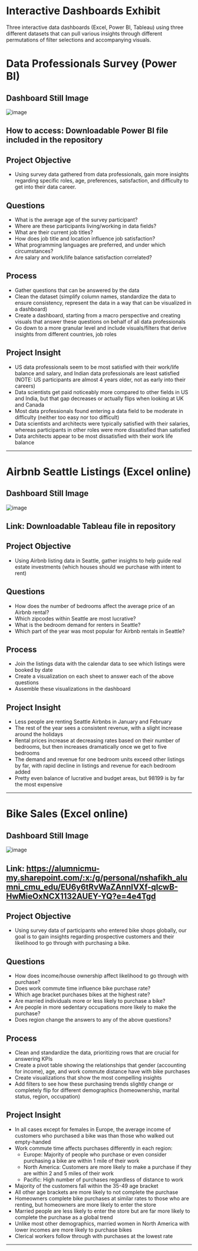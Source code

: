 # Interactive Dashboards Exhibit

Three interactive data dashboards (Excel, Power BI, Tableau) using three different datasets that can pull various insights through different permutations of filter selections and accompanying visuals.

# Data Professionals Survey (Power BI)

## Dashboard Still Image
![image](https://github.com/user-attachments/assets/ba19d51a-0dc1-4e72-89c2-b5b4a406a3cd)

## How to access: Downloadable Power BI file included in the repository

## Project Objective
- Using survey data gathered from data professionals, gain more insights regarding specific roles, age, preferences, satisfaction, and difficulty to get into their data career.

## Questions
- What is the average age of the survey participant?
- Where are these participants living/working in data fields?
- What are their current job titles?
- How does job title and location influence job satisfaction?
- What programming languages are preferred, and under which circumstances?
- Are salary and work/life balance satisfaction correlated?

## Process
- Gather questions that can be answered by the data
- Clean the dataset (simplify column names, standardize the data to ensure consistency, represent the data in a way that can be visualized in a dashboard)
- Create a dashboard, starting from a macro perspective and creating visuals that answer these questions on behalf of all data professionals
- Go down to a more granular level and include visuals/filters that derive insights from different countries, job roles 

## Project Insight
- US data professionals seem to be most satisfied with their work/life balance and salary, and Indian data professionals are least satisfied (NOTE: US participants are almost 4 years older, not as early into their careers)
- Data scientists get paid noticeably more compared to other fields in US and India, but that gap decreases or actually flips when looking at UK and Canada
- Most data professionals found entering a data field to be moderate in difficulty (neither too easy nor too difficult)
- Data scientists and architects were typically satisfied with their salaries, whereas participants in other roles were more dissatisfied than satisfied
- Data architects appear to be most dissatisfied with their work life balance

------------------------------------------------------------------------------------------------
# Airbnb Seattle Listings (Excel online)

## Dashboard Still Image
![image](https://github.com/user-attachments/assets/7bad0b08-8bdf-4152-bcff-f3086877344c)

## Link: Downloadable Tableau file in repository

## Project Objective
- Using Airbnb listing data in Seattle, gather insights to help guide real estate investments (which houses should we purchase with intent to rent)

## Questions
- How does the number of bedrooms affect the average price of an Airbnb rental?
- Which zipcodes within Seattle are most lucrative?
- What is the bedroom demand for renters in Seattle?
- Which part of the year was most popular for Airbnb rentals in Seattle?

## Process
- Join the listings data with the calendar data to see which listings were booked by date
- Create a visualization on each sheet to answer each of the above questions
- Assemble these visualizations in the dashboard

## Project Insight
- Less people are renting Seattle Airbnbs in January and February
- The rest of the year sees a consistent revenue, with a slight increase around the holidays
- Rental prices increase at decreasing rates based on their number of bedrooms, but then increases dramatically once we get to five bedrooms
- The demand and revenue for one bedroom units exceed other listings by far, with rapid decline in listings and revenue for each bedroom added
- Pretty even balance of lucrative and budget areas, but 98199 is by far the most expensive
-----------------------------------------------------------------------------------------------
# Bike Sales (Excel online)

## Dashboard Still Image
![image](https://github.com/user-attachments/assets/cd7c4e00-a22c-4c0f-9c59-ac2dec5806d8)

## Link: https://alumnicmu-my.sharepoint.com/:x:/g/personal/nshafikh_alumni_cmu_edu/EU6y6tRvWaZAnnIVXf-qIcwB-HwMieOxNCX1132AUEY-YQ?e=4e4Tgd

## Project Objective
- Using survey data of participants who entered bike shops globally, our goal is to gain insights regarding prospective customers and their likelihood to go through with purchasing a bike.

## Questions
- How does income/house ownership affect likelihood to go through with purchase?
- Does work commute time influence bike purchase rate?
- Which age bracket purchases bikes at the highest rate?
- Are married individuals more or less likely to purchase a bike?
- Are people in more sedentary occupations more likely to make the purchase?
- Does region change the answers to any of the above questions?

## Process
- Clean and standardize the data, prioritizing rows that are crucial for answering KPIs
- Create a pivot table showing the relationships that gender (accounting for income), age, and work commute distance have with bike purchases
- Create visualizations that show the most compelling insights
- Add filters to see how these purchasing trends slightly change or completely flip for different demographics (homeownership, marital status, region, occupation)

## Project Insight
- In all cases except for females in Europe, the average income of customers who purchased a bike was than those who walked out empty-handed
- Work commute time affects purchases differently in each region:
    - Europe: Majority of people who purchase or even consider purchasing a bike are within 1 mile of their work
    - North America: Customers are more likely to make a purchase if they are within 2 and 5 miles of their work
    - Pacific: High number of purchases regardless of distance to work
- Majority of the customers fall within the 35-49 age bracket
- All other age brackets are more likely to not complete the purchase 
- Homeowners complete bike purchases at similar rates to those who are renting, but homeowners are more likely to enter the store
- Married people are less likely to enter the store but are far more likely to complete the purchase as a global trend
- Unlike most other demographics, married women in North America with lower incomes are more likely to purchase bikes
- Clerical workers follow through with purchases at the lowest rate
------------------------------------------------------------------------------------------------
